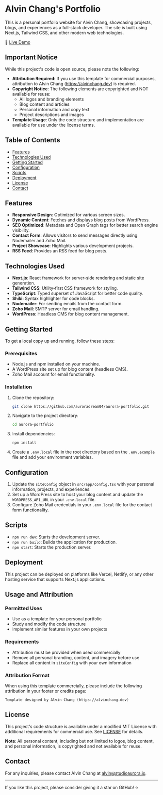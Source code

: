 # Alvin Chang's Portfolio

This is a personal portfolio website for Alvin Chang, showcasing projects, blogs, and experiences as a full-stack developer. The site is built using Next.js, Tailwind CSS, and other modern web technologies.

🔗 [Live Demo](https://alvinchang.dev)

## Important Notice

While this project's code is open source, please note the following:

- **Attribution Required**: If you use this template for commercial purposes, attribution to Alvin Chang (https://alvinchang.dev) is required.
- **Copyright Notice**: The following elements are copyrighted and NOT available for reuse:
  - All logos and branding elements
  - Blog content and articles
  - Personal information and copy text
  - Project descriptions and images
- **Template Usage**: Only the code structure and implementation are available for use under the license terms.

## Table of Contents

- [Features](#features)
- [Technologies Used](#technologies-used)
- [Getting Started](#getting-started)
- [Configuration](#configuration)
- [Scripts](#scripts)
- [Deployment](#deployment)
- [License](#license)
- [Contact](#contact)

## Features

- **Responsive Design**: Optimized for various screen sizes.
- **Dynamic Content**: Fetches and displays blog posts from WordPress.
- **SEO Optimized**: Metadata and Open Graph tags for better search engine visibility.
- **Contact Form**: Allows visitors to send messages directly using Nodemailer and Zoho Mail.
- **Project Showcase**: Highlights various development projects.
- **RSS Feed**: Provides an RSS feed for blog posts.

## Technologies Used

- **Next.js**: React framework for server-side rendering and static site generation.
- **Tailwind CSS**: Utility-first CSS framework for styling.
- **TypeScript**: Typed superset of JavaScript for better code quality.
- **Shiki**: Syntax highlighter for code blocks.
- **Nodemailer**: For sending emails from the contact form.
- **Zoho Mail**: SMTP server for email handling.
- **WordPress**: Headless CMS for blog content management.

## Getting Started

To get a local copy up and running, follow these steps:

### Prerequisites

- Node.js and npm installed on your machine.
- A WordPress site set up for blog content (headless CMS).
- Zoho Mail account for email functionality.

### Installation

1. Clone the repository:
   ```bash
   git clone https://github.com/auroradream04/aurora-portfolio.git
   ```

2. Navigate to the project directory:
   ```bash
   cd aurora-portfolio
   ```

3. Install dependencies:
   ```bash
   npm install
   ```

4. Create a `.env.local` file in the root directory based on the `.env.example` file and add your environment variables.

## Configuration

1. Update the `siteConfig` object in `src/app/config.tsx` with your personal information, projects, and experiences.
2. Set up a WordPress site to host your blog content and update the `WORDPRESS_API_URL` in your `.env.local` file.
3. Configure Zoho Mail credentials in your `.env.local` file for the contact form functionality.

## Scripts

- `npm run dev`: Starts the development server.
- `npm run build`: Builds the application for production.
- `npm start`: Starts the production server.

## Deployment

This project can be deployed on platforms like Vercel, Netlify, or any other hosting service that supports Next.js applications.

## Usage and Attribution

### Permitted Uses
- Use as a template for your personal portfolio
- Study and modify the code structure
- Implement similar features in your own projects

### Requirements
- Attribution must be provided when used commercially
- Remove all personal branding, content, and imagery before use
- Replace all content in `siteConfig` with your own information

### Attribution Format
When using this template commercially, please include the following attribution in your footer or credits page:

```
Template designed by Alvin Chang (https://alvinchang.dev)
```

## License

This project's code structure is available under a modified MIT License with additional requirements for commercial use. See [LICENSE](LICENSE) for details.

**Note**: All personal content, including but not limited to logos, blog content, and personal information, is copyrighted and not available for reuse.

## Contact

For any inquiries, please contact Alvin Chang at alvin@studioaurora.io.

---

If you like this project, please consider giving it a star on GitHub! ⭐